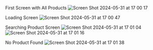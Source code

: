 First Screen with All Products
![Screen Shot 2024-05-31 at 17 00 17](https://github.com/batman005/Lokad-ReactNative-R1/assets/51878340/84d2847f-f057-4303-a916-a5cf54dac742)

Loading Screen
![Screen Shot 2024-05-31 at 17 00 47](https://github.com/batman005/Lokad-ReactNative-R1/assets/51878340/2ce52394-7bc4-4c5d-a48c-e4135ccbc434)

Searching Product Screen
![Screen Shot 2024-05-31 at 17 01 04](https://github.com/batman005/Lokad-ReactNative-R1/assets/51878340/d22cf4d1-9cfd-4b92-b8cd-c42337a78361)
![Screen Shot 2024-05-31 at 17 01 16](https://github.com/batman005/Lokad-ReactNative-R1/assets/51878340/9f3c7386-b336-4cd6-9888-e15549efab10)


No Product Found
![Screen Shot 2024-05-31 at 17 01 38](https://github.com/batman005/Lokad-ReactNative-R1/assets/51878340/292da1dc-880e-4498-b207-3ae2c58ce43b)
